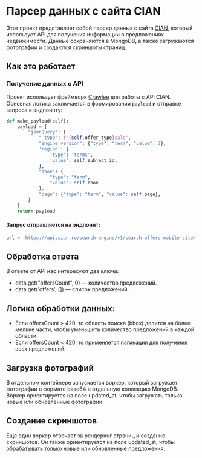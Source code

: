 # Парсер данных с сайта CIAN

Этот проект представляет собой парсер данных с сайта [CIAN](https://www.cian.ru/), который использует API для получения информации о предложениях недвижимости. Данные сохраняются в MongoDB, а также загружаются фотографии и создаются скриншоты страниц.

## Как это работает

### Получение данных с API

Проект использует фреймворк [Crawlee](https://crawlee.dev/) для работы с API CIAN. Основная логика заключается в формировании `payload` и отправке запроса к эндпоинту:

```python
def make_payload(self):
    payload = {
        "jsonQuery": {
            "_type": f"{self.offer_type}sale",
            "engine_version": {"type": "term", "value": 2},
            'region': {
                'type': 'terms',
                'value': self.subject_id,
            },
            "bbox": {
                "type": "term",
                "value": self.bbox
            },
            "page": {"type": "term", "value": self.page},
        }
    }
    return payload
```
#### Запрос отправляется на эндпоинт:
```python
url = 'https://api.cian.ru/search-engine/v1/search-offers-mobile-site/'
```

## Обработка ответа
В ответе от API нас интересуют два ключа:

 - data.get("offersCount", 0) — количество предложений.
 - data.get('offers', []) — список предложений.

## Логика обработки данных:
- Если offersCount > 420, то область поиска (bbox) делится на более мелкие части, чтобы уменьшить количество предложений в каждой области.
- Если offersCount < 420, то применяется пагинация для получения всех предложений.

## Загрузка фотографий
В отдельном контейнере запускается воркер, который загружает фотографии в формате base64 в отдельную коллекцию MongoDB. Воркер ориентируется на поле updated_at, чтобы загружать только новые или обновленные фотографии.

## Создание скриншотов
Еще один воркер отвечает за рендеринг страниц и создание скриншотов. Он также ориентируется на поле updated_at, чтобы обрабатывать только новые или обновленные предложения.